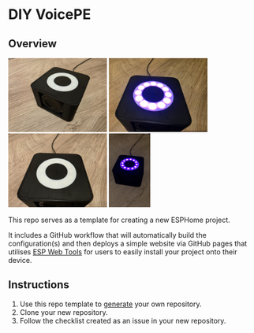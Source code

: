 # DIY VoicePE

## Overview

<p>
<img width="200" alt="DIY Voice Full View" src="assets/photo_3_2025-02-14_18-01-07.jpg">
<img width="200" alt="DIY Voice LED Ring On" src="assets/photo_2_2025-02-14_18-01-07.jpg">
<img width="200" alt="DIY Voice LED Ring Off" src="assets/photo_1_2025-02-14_18-01-07.jpg">
<img height="150" alt="DIY Voice Gif" src="assets/20250214_175500(1).gif">
</p>

This repo serves as a template for creating a new ESPHome project.

It includes a GitHub workflow that will automatically build the configuration(s) and then deploys a simple 
website via GitHub pages that utilises [ESP Web Tools](https://esphome.github.io/esp-web-tools/) for users to 
easily install your project onto their device.

## Instructions

1. Use this repo template to [generate](https://github.com/esphome/esphome-project-template/generate) your own repository.
2. Clone your new repository.
3. Follow the checklist created as an issue in your new repository.
